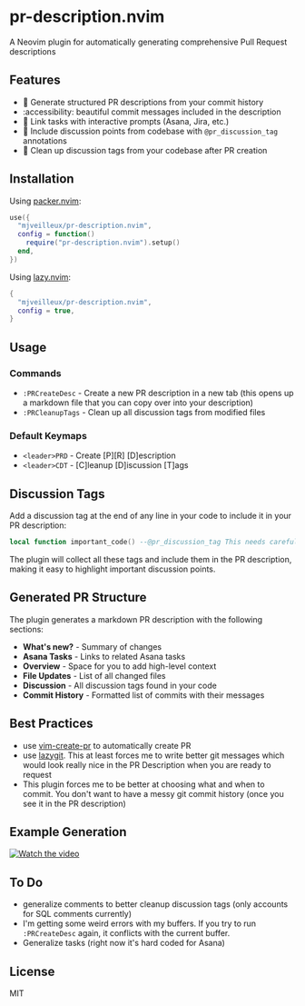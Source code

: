 
# pr-description.nvim

A Neovim plugin for automatically generating comprehensive Pull Request descriptions

## Features

- 📝 Generate structured PR descriptions from your commit history
- :accessibility: beautiful commit messages included in the description
- 🔗 Link tasks with interactive prompts (Asana, Jira, etc.)
- 💬 Include discussion points from codebase with `@pr_discussion_tag` annotations
- 🧹 Clean up discussion tags from your codebase after PR creation

## Installation

Using [packer.nvim](https://github.com/wbthomason/packer.nvim):

```lua
use({
  "mjveilleux/pr-description.nvim",
  config = function()
    require("pr-description.nvim").setup()
  end,
})
```

Using [lazy.nvim](https://github.com/folke/lazy.nvim):

```lua
{
  "mjveilleux/pr-description.nvim",
  config = true,
}
```

## Usage

### Commands

- `:PRCreateDesc` - Create a new PR description in a new tab (this opens up a markdown file that you can copy over into your description)
- `:PRCleanupTags` - Clean up all discussion tags from modified files

### Default Keymaps



- `<leader>PRD` - Create [P][R] [D]escription
- `<leader>CDT` - [C]leanup [D]iscussion [T]ags

## Discussion Tags

Add a discussion tag at the end of any line in your code to include it in your PR description:

```lua
local function important_code() --@pr_discussion_tag This needs careful review
```

The plugin will collect all these tags and include them in the PR description, making it easy to highlight important discussion points.

## Generated PR Structure

The plugin generates a markdown PR description with the following sections:

- **What's new?** - Summary of changes
- **Asana Tasks** - Links to related Asana tasks
- **Overview** - Space for you to add high-level context
- **File Updates** - List of all changed files
- **Discussion** - All discussion tags found in your code
- **Commit History** - Formatted list of commits with their messages

## Best Practices

- use [vim-create-pr](https://github.com/kristijanhusak/vim-create-pr) to automatically create PR
- use [lazygit](https://github.com/kdheepak/lazygit.nvim). This at least forces me to write better git messages which would look really nice in the PR Description when you are ready to request
- This plugin forces me to be better at choosing what and when to commit. You don't want to have a messy git commit history (once you see it in the PR description)

## Example Generation

[![Watch the video](https://img.youtube.com/vi/WrARCFtyWZ4/maxresdefault.jpg)](https://youtu.be/WrARCFtyWZ4)


## To Do
- generalize comments to better cleanup discussion tags (only accounts for SQL comments currently)
- I'm getting some weird errors with my buffers. If you try to run `:PRCreateDesc` again, it conflicts with the current buffer.
- Generalize tasks (right now it's hard coded for Asana)


## License

MIT
